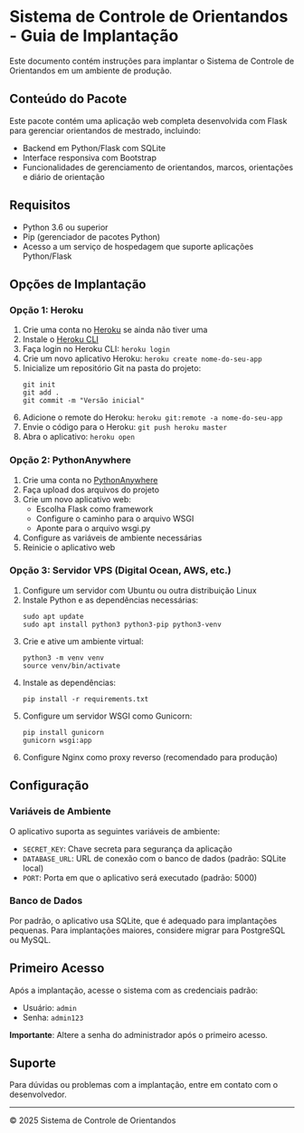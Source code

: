 # Sistema de Controle de Orientandos - Guia de Implantação

Este documento contém instruções para implantar o Sistema de Controle de Orientandos em um ambiente de produção.

## Conteúdo do Pacote

Este pacote contém uma aplicação web completa desenvolvida com Flask para gerenciar orientandos de mestrado, incluindo:

- Backend em Python/Flask com SQLite
- Interface responsiva com Bootstrap
- Funcionalidades de gerenciamento de orientandos, marcos, orientações e diário de orientação

## Requisitos

- Python 3.6 ou superior
- Pip (gerenciador de pacotes Python)
- Acesso a um serviço de hospedagem que suporte aplicações Python/Flask

## Opções de Implantação

### Opção 1: Heroku

1. Crie uma conta no [Heroku](https://www.heroku.com/) se ainda não tiver uma
2. Instale o [Heroku CLI](https://devcenter.heroku.com/articles/heroku-cli)
3. Faça login no Heroku CLI: `heroku login`
4. Crie um novo aplicativo Heroku: `heroku create nome-do-seu-app`
5. Inicialize um repositório Git na pasta do projeto:
   ```
   git init
   git add .
   git commit -m "Versão inicial"
   ```
6. Adicione o remote do Heroku: `heroku git:remote -a nome-do-seu-app`
7. Envie o código para o Heroku: `git push heroku master`
8. Abra o aplicativo: `heroku open`

### Opção 2: PythonAnywhere

1. Crie uma conta no [PythonAnywhere](https://www.pythonanywhere.com/)
2. Faça upload dos arquivos do projeto
3. Crie um novo aplicativo web:
   - Escolha Flask como framework
   - Configure o caminho para o arquivo WSGI
   - Aponte para o arquivo wsgi.py
4. Configure as variáveis de ambiente necessárias
5. Reinicie o aplicativo web

### Opção 3: Servidor VPS (Digital Ocean, AWS, etc.)

1. Configure um servidor com Ubuntu ou outra distribuição Linux
2. Instale Python e as dependências necessárias:
   ```
   sudo apt update
   sudo apt install python3 python3-pip python3-venv
   ```
3. Crie e ative um ambiente virtual:
   ```
   python3 -m venv venv
   source venv/bin/activate
   ```
4. Instale as dependências:
   ```
   pip install -r requirements.txt
   ```
5. Configure um servidor WSGI como Gunicorn:
   ```
   pip install gunicorn
   gunicorn wsgi:app
   ```
6. Configure Nginx como proxy reverso (recomendado para produção)

## Configuração

### Variáveis de Ambiente

O aplicativo suporta as seguintes variáveis de ambiente:

- `SECRET_KEY`: Chave secreta para segurança da aplicação
- `DATABASE_URL`: URL de conexão com o banco de dados (padrão: SQLite local)
- `PORT`: Porta em que o aplicativo será executado (padrão: 5000)

### Banco de Dados

Por padrão, o aplicativo usa SQLite, que é adequado para implantações pequenas. Para implantações maiores, considere migrar para PostgreSQL ou MySQL.

## Primeiro Acesso

Após a implantação, acesse o sistema com as credenciais padrão:

- Usuário: `admin`
- Senha: `admin123`

**Importante**: Altere a senha do administrador após o primeiro acesso.

## Suporte

Para dúvidas ou problemas com a implantação, entre em contato com o desenvolvedor.

---

© 2025 Sistema de Controle de Orientandos
